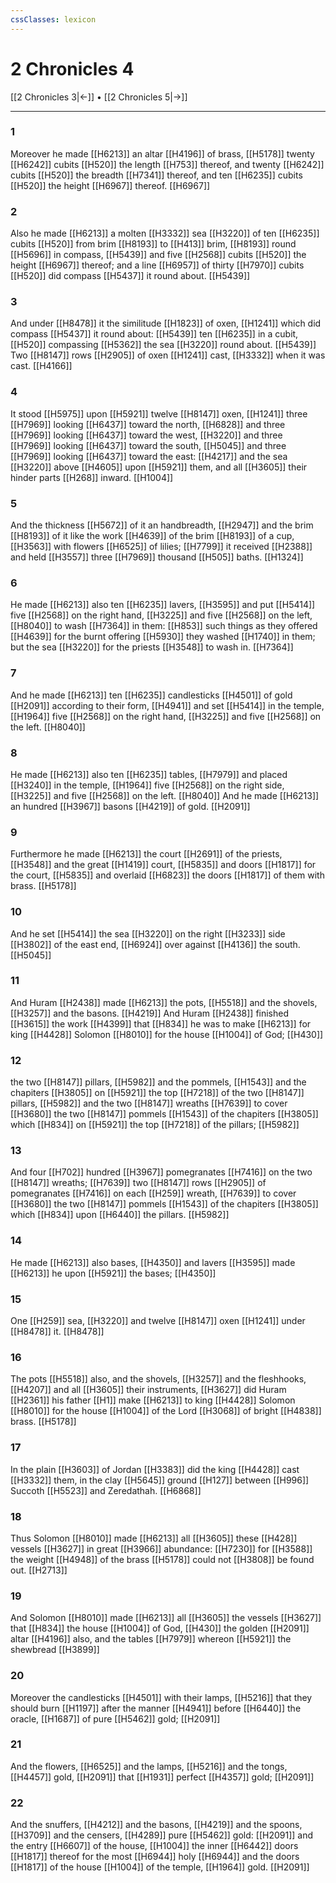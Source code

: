```yaml
---
cssClasses: lexicon
---
```

# 2 Chronicles 4

[[2 Chronicles 3|←]] • [[2 Chronicles 5|→]]

---

### 1
Moreover he made [[H6213]] an altar [[H4196]] of brass, [[H5178]] twenty [[H6242]] cubits [[H520]] the length [[H753]] thereof, and twenty [[H6242]] cubits [[H520]] the breadth [[H7341]] thereof, and ten [[H6235]] cubits [[H520]] the height [[H6967]] thereof. [[H6967]]

### 2
Also he made [[H6213]] a molten [[H3332]] sea [[H3220]] of ten [[H6235]] cubits [[H520]] from brim [[H8193]] to [[H413]] brim, [[H8193]] round [[H5696]] in compass, [[H5439]] and five [[H2568]] cubits [[H520]] the height [[H6967]] thereof; and a line [[H6957]] of thirty [[H7970]] cubits [[H520]] did compass [[H5437]] it round about. [[H5439]]

### 3
And under [[H8478]] it the similitude [[H1823]] of oxen, [[H1241]] which did compass [[H5437]] it round about: [[H5439]] ten [[H6235]] in a cubit, [[H520]] compassing [[H5362]] the sea [[H3220]] round about. [[H5439]] Two [[H8147]] rows [[H2905]] of oxen [[H1241]] cast, [[H3332]] when it was cast. [[H4166]]

### 4
It stood [[H5975]] upon [[H5921]] twelve [[H8147]] oxen, [[H1241]] three [[H7969]] looking [[H6437]] toward the north, [[H6828]] and three [[H7969]] looking [[H6437]] toward the west, [[H3220]] and three [[H7969]] looking [[H6437]] toward the south, [[H5045]] and three [[H7969]] looking [[H6437]] toward the east: [[H4217]] and the sea [[H3220]] above [[H4605]] upon [[H5921]] them, and all [[H3605]] their hinder parts [[H268]] inward. [[H1004]]

### 5
And the thickness [[H5672]] of it an handbreadth, [[H2947]] and the brim [[H8193]] of it like the work [[H4639]] of the brim [[H8193]] of a cup, [[H3563]] with flowers [[H6525]] of lilies; [[H7799]] it received [[H2388]] and held [[H3557]] three [[H7969]] thousand [[H505]] baths. [[H1324]]

### 6
He made [[H6213]] also ten [[H6235]] lavers, [[H3595]] and put [[H5414]] five [[H2568]] on the right hand, [[H3225]] and five [[H2568]] on the left, [[H8040]] to wash [[H7364]]  in them: [[H853]] such things as they offered [[H4639]] for the burnt offering [[H5930]] they washed [[H1740]] in them; but the sea [[H3220]] for the priests [[H3548]] to wash in. [[H7364]]

### 7
And he made [[H6213]] ten [[H6235]] candlesticks [[H4501]] of gold [[H2091]] according to their form, [[H4941]] and set [[H5414]] in the temple, [[H1964]] five [[H2568]] on the right hand, [[H3225]] and five [[H2568]] on the left. [[H8040]]

### 8
He made [[H6213]] also ten [[H6235]] tables, [[H7979]] and placed [[H3240]] in the temple, [[H1964]] five [[H2568]] on the right side, [[H3225]] and five [[H2568]] on the left. [[H8040]] And he made [[H6213]] an hundred [[H3967]] basons [[H4219]] of gold. [[H2091]]

### 9
Furthermore he made [[H6213]] the court [[H2691]] of the priests, [[H3548]] and the great [[H1419]] court, [[H5835]] and doors [[H1817]] for the court, [[H5835]] and overlaid [[H6823]] the doors [[H1817]] of them with brass. [[H5178]]

### 10
And he set [[H5414]] the sea [[H3220]] on the right [[H3233]] side [[H3802]] of the east end, [[H6924]] over against [[H4136]] the south. [[H5045]]

### 11
And Huram [[H2438]] made [[H6213]] the pots, [[H5518]] and the shovels, [[H3257]] and the basons. [[H4219]] And Huram [[H2438]] finished [[H3615]] the work [[H4399]] that [[H834]] he was to make [[H6213]] for king [[H4428]] Solomon [[H8010]] for the house [[H1004]] of God; [[H430]]

### 12
the two [[H8147]] pillars, [[H5982]] and the pommels, [[H1543]] and the chapiters [[H3805]] on [[H5921]] the top [[H7218]] of the two [[H8147]] pillars, [[H5982]] and the two [[H8147]] wreaths [[H7639]] to cover [[H3680]] the two [[H8147]] pommels [[H1543]] of the chapiters [[H3805]] which [[H834]] on [[H5921]] the top [[H7218]] of the pillars; [[H5982]]

### 13
And four [[H702]] hundred [[H3967]] pomegranates [[H7416]] on the two [[H8147]] wreaths; [[H7639]] two [[H8147]] rows [[H2905]] of pomegranates [[H7416]] on each [[H259]] wreath, [[H7639]] to cover [[H3680]] the two [[H8147]] pommels [[H1543]] of the chapiters [[H3805]] which [[H834]] upon [[H6440]] the pillars. [[H5982]]

### 14
He made [[H6213]] also bases, [[H4350]] and lavers [[H3595]] made [[H6213]] he upon [[H5921]] the bases; [[H4350]]

### 15
One [[H259]] sea, [[H3220]] and twelve [[H8147]] oxen [[H1241]] under [[H8478]] it. [[H8478]]

### 16
The pots [[H5518]] also, and the shovels, [[H3257]] and the fleshhooks, [[H4207]] and all [[H3605]] their instruments, [[H3627]] did Huram [[H2361]] his father [[H1]] make [[H6213]] to king [[H4428]] Solomon [[H8010]] for the house [[H1004]] of the Lord [[H3068]] of bright [[H4838]] brass. [[H5178]]

### 17
In the plain [[H3603]] of Jordan [[H3383]] did the king [[H4428]] cast [[H3332]] them, in the clay [[H5645]] ground [[H127]] between [[H996]] Succoth [[H5523]] and Zeredathah. [[H6868]]

### 18
Thus Solomon [[H8010]] made [[H6213]] all [[H3605]] these [[H428]] vessels [[H3627]] in great [[H3966]] abundance: [[H7230]] for [[H3588]] the weight [[H4948]] of the brass [[H5178]] could not [[H3808]] be found out. [[H2713]]

### 19
And Solomon [[H8010]] made [[H6213]] all [[H3605]] the vessels [[H3627]] that [[H834]] the house [[H1004]] of God, [[H430]] the golden [[H2091]] altar [[H4196]] also, and the tables [[H7979]] whereon [[H5921]] the shewbread [[H3899]]

### 20
Moreover the candlesticks [[H4501]] with their lamps, [[H5216]] that they should burn [[H1197]] after the manner [[H4941]] before [[H6440]] the oracle, [[H1687]] of pure [[H5462]] gold; [[H2091]]

### 21
And the flowers, [[H6525]] and the lamps, [[H5216]] and the tongs, [[H4457]] gold, [[H2091]] that [[H1931]] perfect [[H4357]] gold; [[H2091]]

### 22
And the snuffers, [[H4212]] and the basons, [[H4219]] and the spoons, [[H3709]] and the censers, [[H4289]] pure [[H5462]] gold: [[H2091]] and the entry [[H6607]] of the house, [[H1004]] the inner [[H6442]] doors [[H1817]] thereof for the most [[H6944]] holy [[H6944]] and the doors [[H1817]] of the house [[H1004]] of the temple, [[H1964]] gold. [[H2091]]